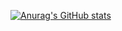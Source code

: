 [![Anurag's GitHub stats](https://github-readme-stats.vercel.app/api?username=amartya2002&hide_rank=true&show_icons=true)](https://github.com/anuraghazra/github-readme-stats)
